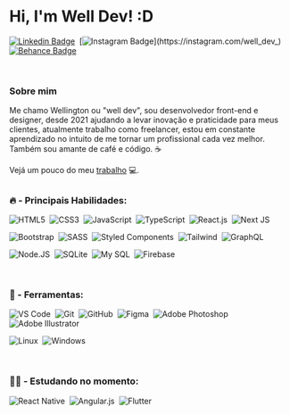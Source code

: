  
# Hi, I'm Well Dev! :D

[![Linkedin Badge](https://img.shields.io/badge/-LinkedIn-blue?style=flat-square&logo=Linkedin&logoColor=white&link=https://www.linkedin.com/in/wellington-santana-b616991b8/)](https://www.linkedin.com/in/wellington-santana-b616991b8/)&nbsp;
[![Instagram Badge](https://img.shields.io/badge/-Instagram-f64363?style=flat-square&labelColor=f64363&logo=instagram&logoColor=white&link=https://instagram.com/well_dev_)](https://instagram.com/well_dev_)&nbsp;
[![Behance Badge](https://img.shields.io/badge/Behance-1769ff?style=flat-square&logo=behance&logoColor=white)](https://www.behance.net/welldev)&nbsp;


</br>

### Sobre mim
Me chamo Wellington ou "well dev", sou desenvolvedor front-end e designer, desde 2021 ajudando a levar inovação e praticidade para meus clientes,
atualmente trabalho como freelancer, estou em constante aprendizado no intuito de me tornar um profissional cada vez melhor.
Também sou amante de café e código.  ☕️

Vejá um pouco do meu [trabalho](https://well.dev/)  💻.

##


### 🔥  - Principais Habilidades:

![HTML5](https://img.shields.io/badge/-HTML5-0D1117?style=for-the-badge&logo=html5&labelColor=0D1117)&nbsp;
![CSS3](https://img.shields.io/badge/-CSS3-0D1117?style=for-the-badge&logo=CSS3&logoColor=1572B6&labelColor=0D1117)&nbsp;
![JavaScript](https://img.shields.io/badge/javascript-0D1117?style=for-the-badge&logo=javascript)&nbsp;
![TypeScript](https://img.shields.io/badge/typescript-0D1117?style=for-the-badge&logo=typescript)&nbsp;
![React.js](https://img.shields.io/badge/-React.js-0D1117?style=for-the-badge&logo=react&labelColor=0D1117)&nbsp;
![Next JS](https://img.shields.io/badge/Next-0D1117?style=for-the-badge&logo=next.js&logoColor=white)

![Bootstrap](https://img.shields.io/badge/bootstrap-0D1117?style=for-the-badge&logo=bootstrap)&nbsp;
![SASS](https://img.shields.io/badge/Sass-0D1117?style=for-the-badge&logo=sass&logoColor=CC6699&textColor=CC6699)&nbsp;
![Styled Components](https://img.shields.io/badge/styled--components-0D1117?style=for-the-badge&logo=styled-components&logoColor=DB7093)&nbsp;
![Tailwind](https://img.shields.io/badge/tailwindcss-0D1117?style=for-the-badge&logo=tailwind-css&logoColor=4EB3AC)&nbsp;
![GraphQL](https://img.shields.io/badge/-GraphQL-0D1117?style=for-the-badge&logo=graphql&logoColor=E10098)&nbsp;

![Node.JS](https://img.shields.io/badge/-Node.JS-0D1117?style=for-the-badge&logo=node.js&labelColor=0D1117&textColor=0D1117)&nbsp;
![SQLite](https://img.shields.io/badge/sqlite-0D1117?style=for-the-badge&logo=sqlite&logoColor=07405E)&nbsp;
![My SQL](https://img.shields.io/badge/MySQL-0D1117?style=for-the-badge&logo=mysql&logoColor=005C84)&nbsp;
![Firebase](https://img.shields.io/badge/Firebase-0D1117?style=for-the-badge&logo=Firebase&logoColor=F69903)&nbsp;

<br />

### 🎯  - Ferramentas:

![VS Code](https://img.shields.io/badge/-VS%20Code-0D1117?style=for-the-badge&logo=visual-studio-code&logoColor=007ACC&labelColor=0D1117)&nbsp;
![Git](https://img.shields.io/badge/-Git-0D1117?style=for-the-badge&logo=git&labelColor=0D1117)&nbsp;
![GitHub](https://img.shields.io/badge/-GitHub-0D1117?style=for-the-badge&logo=github&logoColor=563D7C&labelColor=0D1117)&nbsp;
![Figma](https://img.shields.io/badge/-figma-0D1117?style=for-the-badge&logo=figma&labelColor=0D1117)&nbsp;
![Adobe Photoshop](https://img.shields.io/badge/photoshop-0D1117?style=for-the-badge&logo=adobe%20photoshop&logoColor=31A8FF)&nbsp;
![Adobe Illustrator](https://img.shields.io/badge/illustrator-0D1117?style=for-the-badge&logo=adobe%20illustrator&logoColor=FF9A00)&nbsp;

![Linux](https://img.shields.io/badge/-linux-0D1117?style=for-the-badge&logo=linux&labelColor=0D1117)&nbsp;
![Windows](https://img.shields.io/badge/Windows-0D1117?style=for-the-badge&logo=windows&logoColor=0078D6&textColor=white)

<br />
  
### 👨‍💻  - Estudando no momento: 

![React Native](https://img.shields.io/badge/react_native-0D1117?style=for-the-badge&logo=react&)&nbsp;
![Angular.js](https://img.shields.io/badge/Angular-0D1117?style=for-the-badge&logo=angular&logoColor=DD0031)&nbsp;
![Flutter](https://img.shields.io/badge/Flutter-0D1117?style=for-the-badge&logo=flutter&logoColor=02569B&labelColor=0D1117)&nbsp;


